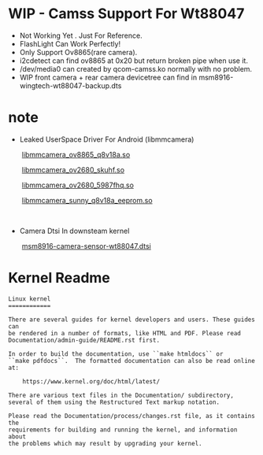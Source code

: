 # WIP - Camss Support For Wt88047

* Not Working Yet . Just For Reference.
* FlashLight Can Work Perfectly!
* Only Support Ov8865(rare camera).
* i2cdetect can find ov8865 at 0x20 but return broken pipe when use it. 
* /dev/media0 can created by qcom-camss.ko normally with no problem.
* WIP front camera  + rear camera devicetree can find in msm8916-wingtech-wt88047-backup.dts 

# note

* Leaked UserSpace Driver For Android (libmmcamera) 

  ​		[libmmcamera_ov8865_q8v18a.so](https://github.com/zoggn/proprietary_qcom_mm-camera/blob/master/mm-camera2/media-controller/modules/sensors/sensor_libs/ov8865_q8v18a/ov8865_q8v18a_lib.c)

  ​		[libmmcamera_ov2680_skuhf.so](https://github.com/zoggn/proprietary_qcom_mm-camera/blob/master/mm-camera2/media-controller/modules/sensors/sensor_libs/ov2680_skuhf/ov2680_skuhf_lib.c)

  ​		[libmmcamera_ov2680_5987fhq.so](https://github.com/zoggn/proprietary_qcom_mm-camera/blob/master/mm-camera2/media-controller/modules/sensors/sensor_libs/ov2680_5987fhq/ov2680_5987fhq_lib.c)

  ​        [libmmcamera_sunny_q8v18a_eeprom.so](https://github.com/zoggn/proprietary_qcom_mm-camera/blob/master/mm-camera2/media-controller/modules/sensors/eeprom_libs/sunny_q8v18a/sunny_q8v18a_eeprom.c)

  ​	

* Camera Dtsi In downsteam kernel

  ​        [msm8916-camera-sensor-wt88047.dtsi](https://github.com/dev-elixir/hx_wt88047/blob/master/arch/arm/boot/dts/qcom/wt88047/msm8916-camera-sensor-wt88047.dtsi)

# Kernel Readme

```
Linux kernel
============

There are several guides for kernel developers and users. These guides can
be rendered in a number of formats, like HTML and PDF. Please read
Documentation/admin-guide/README.rst first.

In order to build the documentation, use ``make htmldocs`` or
``make pdfdocs``.  The formatted documentation can also be read online at:

    https://www.kernel.org/doc/html/latest/

There are various text files in the Documentation/ subdirectory,
several of them using the Restructured Text markup notation.

Please read the Documentation/process/changes.rst file, as it contains the
requirements for building and running the kernel, and information about
the problems which may result by upgrading your kernel.
```


